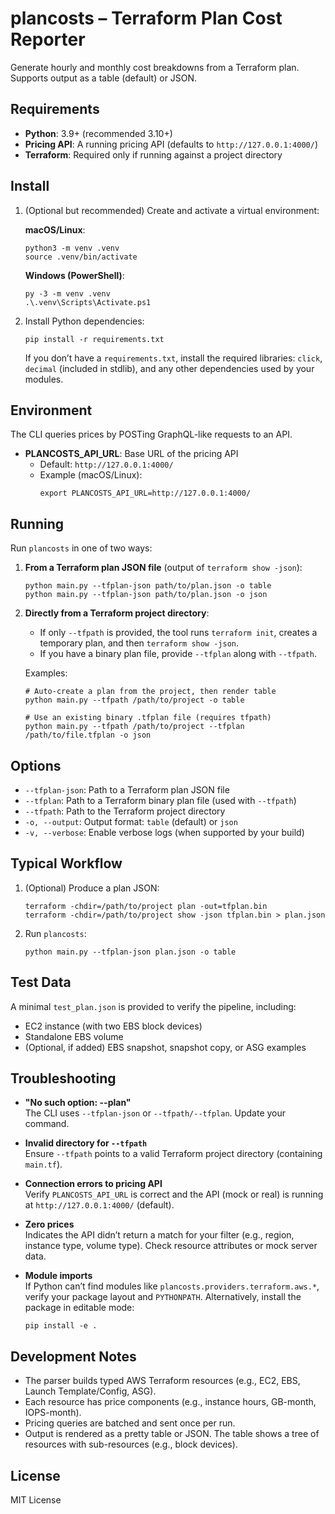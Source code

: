 # plancosts – Terraform Plan Cost Reporter

Generate hourly and monthly cost breakdowns from a Terraform plan. Supports output as a table (default) or JSON.

## Requirements

- **Python**: 3.9+ (recommended 3.10+)
- **Pricing API**: A running pricing API (defaults to `http://127.0.0.1:4000/`)
- **Terraform**: Required only if running against a project directory

## Install

1. (Optional but recommended) Create and activate a virtual environment:

   **macOS/Linux**:
   ```
   python3 -m venv .venv
   source .venv/bin/activate
   ```

   **Windows (PowerShell)**:
   ```
   py -3 -m venv .venv
   .\.venv\Scripts\Activate.ps1
   ```

2. Install Python dependencies:
   ```
   pip install -r requirements.txt
   ```

   If you don’t have a `requirements.txt`, install the required libraries: `click`, `decimal` (included in stdlib), and any other dependencies used by your modules.

## Environment

The CLI queries prices by POSTing GraphQL-like requests to an API.

- **PLANCOSTS_API_URL**: Base URL of the pricing API
  - Default: `http://127.0.0.1:4000/`
  - Example (macOS/Linux):
    ```
    export PLANCOSTS_API_URL=http://127.0.0.1:4000/
    ```

## Running

Run `plancosts` in one of two ways:

1. **From a Terraform plan JSON file** (output of `terraform show -json`):
   ```
   python main.py --tfplan-json path/to/plan.json -o table
   python main.py --tfplan-json path/to/plan.json -o json
   ```

2. **Directly from a Terraform project directory**:
   - If only `--tfpath` is provided, the tool runs `terraform init`, creates a temporary plan, and then `terraform show -json`.
   - If you have a binary plan file, provide `--tfplan` along with `--tfpath`.

   Examples:
   ```
   # Auto-create a plan from the project, then render table
   python main.py --tfpath /path/to/project -o table

   # Use an existing binary .tfplan file (requires tfpath)
   python main.py --tfpath /path/to/project --tfplan /path/to/file.tfplan -o json
   ```

## Options

- `--tfplan-json`: Path to a Terraform plan JSON file
- `--tfplan`: Path to a Terraform binary plan file (used with `--tfpath`)
- `--tfpath`: Path to the Terraform project directory
- `-o, --output`: Output format: `table` (default) or `json`
- `-v, --verbose`: Enable verbose logs (when supported by your build)

## Typical Workflow

1. (Optional) Produce a plan JSON:
   ```
   terraform -chdir=/path/to/project plan -out=tfplan.bin
   terraform -chdir=/path/to/project show -json tfplan.bin > plan.json
   ```

2. Run `plancosts`:
   ```
   python main.py --tfplan-json plan.json -o table
   ```

## Test Data

A minimal `test_plan.json` is provided to verify the pipeline, including:
- EC2 instance (with two EBS block devices)
- Standalone EBS volume
- (Optional, if added) EBS snapshot, snapshot copy, or ASG examples

## Troubleshooting

- **"No such option: --plan"**  
  The CLI uses `--tfplan-json` or `--tfpath/--tfplan`. Update your command.

- **Invalid directory for `--tfpath`**  
  Ensure `--tfpath` points to a valid Terraform project directory (containing `main.tf`).

- **Connection errors to pricing API**  
  Verify `PLANCOSTS_API_URL` is correct and the API (mock or real) is running at `http://127.0.0.1:4000/` (default).

- **Zero prices**  
  Indicates the API didn’t return a match for your filter (e.g., region, instance type, volume type). Check resource attributes or mock server data.

- **Module imports**  
  If Python can’t find modules like `plancosts.providers.terraform.aws.*`, verify your package layout and `PYTHONPATH`. Alternatively, install the package in editable mode:
   ```
   pip install -e .
   ```

## Development Notes

- The parser builds typed AWS Terraform resources (e.g., EC2, EBS, Launch Template/Config, ASG).
- Each resource has price components (e.g., instance hours, GB-month, IOPS-month).
- Pricing queries are batched and sent once per run.
- Output is rendered as a pretty table or JSON. The table shows a tree of resources with sub-resources (e.g., block devices).

## License

MIT License